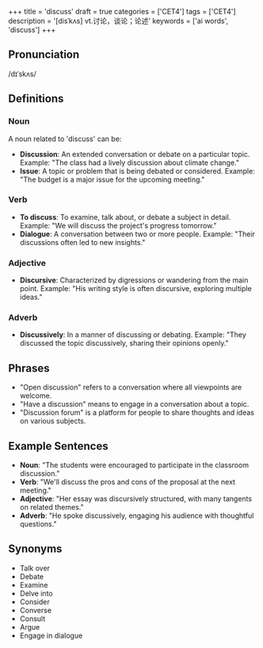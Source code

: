 +++
title = 'discuss'
draft = true
categories = ['CET4']
tags = ['CET4']
description = '[disˈkʌs] vt.讨论，谈论；论述'
keywords = ['ai words', 'discuss']
+++

## Pronunciation
/dɪˈskʌs/

## Definitions
### Noun
A noun related to 'discuss' can be:
- **Discussion**: An extended conversation or debate on a particular topic. Example: "The class had a lively discussion about climate change."
- **Issue**: A topic or problem that is being debated or considered. Example: "The budget is a major issue for the upcoming meeting."

### Verb
- **To discuss**: To examine, talk about, or debate a subject in detail. Example: "We will discuss the project's progress tomorrow."
- **Dialogue**: A conversation between two or more people. Example: "Their discussions often led to new insights."

### Adjective
- **Discursive**: Characterized by digressions or wandering from the main point. Example: "His writing style is often discursive, exploring multiple ideas."

### Adverb
- **Discussively**: In a manner of discussing or debating. Example: "They discussed the topic discussively, sharing their opinions openly."

## Phrases
- "Open discussion" refers to a conversation where all viewpoints are welcome.
- "Have a discussion" means to engage in a conversation about a topic.
- "Discussion forum" is a platform for people to share thoughts and ideas on various subjects.

## Example Sentences
- **Noun**: "The students were encouraged to participate in the classroom discussion."
- **Verb**: "We'll discuss the pros and cons of the proposal at the next meeting."
- **Adjective**: "Her essay was discursively structured, with many tangents on related themes."
- **Adverb**: "He spoke discussively, engaging his audience with thoughtful questions."

## Synonyms
- Talk over
- Debate
- Examine
- Delve into
- Consider
- Converse
- Consult
- Argue
- Engage in dialogue
